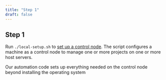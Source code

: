 ```yaml
---
title: "Step 1"
draft: false
---
```

<!-- SPDX-FileCopyrightText: 2022 Wilfred Nicoll <xyzroller@rollyourown.xyz> -->
<!-- SPDX-License-Identifier: CC-BY-SA-4.0 -->

## Step 1

Run `./local-setup.sh` to [set up a control node](/rollyourown/how_to_use/control_node/#automated-control-node-configuration). The script configures a machine as a control node to manage one or more projects on one or more host servers.

Our automation code sets up everything needed on the control node beyond installing the operating system

